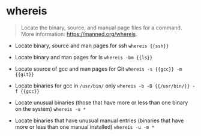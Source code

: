 # whereis
> Locate the binary, source, and manual page files for a command.
> More information: <https://manned.org/whereis>.

- Locate binary, source and man pages for ssh
`whereis {{ssh}}`

- Locate binary and man pages for ls
`whereis -bm {{ls}}`

- Locate source of gcc and man pages for Git
`whereis -s {{gcc}} -m {{git}}`

- Locate binaries for gcc in `/usr/bin/` only
`whereis -b -B {{/usr/bin/}} -f {{gcc}}`

- Locate unusual binaries (those that have more or less than one binary on the system)
`whereis -u *`

- Locate binaries that have unusual manual entries (binaries that have more or less than one manual installed)
`whereis -u -m *`
